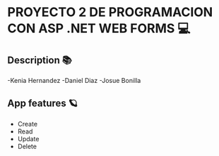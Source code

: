 # PROYECTO 2 DE PROGRAMACION CON ASP .NET WEB FORMS 💻
## Description 📚
-Kenia Hernandez
-Daniel Diaz
 -Josue Bonilla
## App features 🪐
 - Create
- Read
- Update
- Delete 
